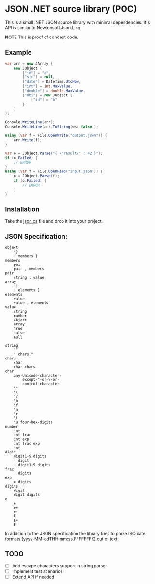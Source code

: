 # JSON .NET source library (POC)

This is a small .NET JSON source library with minimal dependencies. It's
API is similar to Newtonsoft.Json.Linq. 

**NOTE** This is proof of concept code.

## Example

```cs
var arr = new JArray {
    new JObject {
        ["id"] = "a",
        ["str"] = null,
        ["date"] = DateTime.UtcNow,
        ["int"] = int.MaxValue,
        ["double"] = double.MaxValue, 
        ["obj"] = new JObject {
            ["id"] = "b"
        }
    }
};

Console.WriteLine(arr);
Console.WriteLine(arr.ToString(ws: false));

using (var f = File.OpenWrite("output.json")) {
    arr.Write(f);
}

var o = JObject.Parse("{ \"result\" : 42 }");
if (o.Failed) {
    // ERROR
}
using (var f = File.OpenRead("input.json")) {
    o = JObject.Parse(f);
    if (o.Failed) {
        // ERROR
    }
}
```

## Installation

Take the [json.cs](json.cs) file and drop it into your project.

## JSON Specification:

```
object
    {}
    { members }
members
    pair
    pair , members
pair
    string : value
array
    []
    [ elements ]
elements
    value 
    value , elements
value
    string
    number
    object
    array
    true
    false
    null

string
    ""
    " chars "
chars
    char
    char chars
char
    any-Unicode-character-
        except-"-or-\-or-
        control-character
    \"
    \\
    \/
    \b
    \f
    \n
    \r
    \t
    \u four-hex-digits
number
    int
    int frac
    int exp
    int frac exp
    int
digit
    digit1-9 digits 
    - digit
    - digit1-9 digits
frac
    . digits
exp
    e digits
digits
    digit
    digit digits
e
    e
    e+
    e-
    E
    E+
    E-
```

In addition to the JSON specification the library tries to parse ISO date formats
(yyyy-MM-ddTHH:mm:ss.FFFFFFFK) out of text.

## TODO

* [ ] Add escape characters support in string parser
* [ ] Implement test scenarios
* [ ] Extend API if needed
